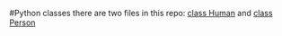 #Python classes
there are two files in this repo:
[class Human](https://github.com/nathanmuseve/python-class-inheritance/blob/master/human.py) and [class Person](https://github.com/nathanmuseve/python-class-inheritance/blob/master/person.py)
